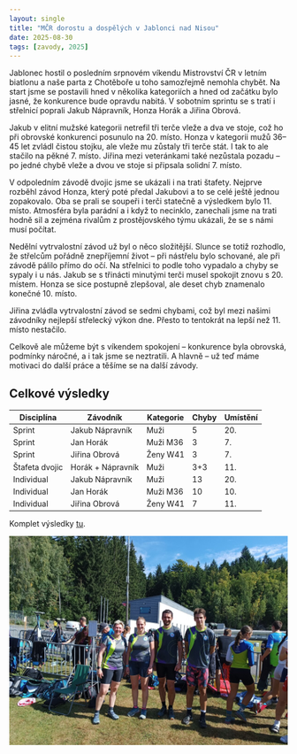 ```yaml
---
layout: single
title: "MČR dorostu a dospělých v Jablonci nad Nisou"
date: 2025-08-30
tags: [zavody, 2025]
---
```


Jablonec hostil o posledním srpnovém víkendu Mistrovství ČR v letním biatlonu a naše parta z Chotěboře u toho samozřejmě nemohla chybět. Na start jsme se postavili hned v několika kategoriích a hned od začátku bylo jasné, že konkurence bude opravdu nabitá. V sobotním sprintu se s tratí i střelnicí poprali Jakub Nápravník, Honza Horák a Jiřina Obrová.

Jakub v elitní mužské kategorii netrefil tři terče vleže a dva ve stoje, což ho při obrovské konkurenci posunulo na 20. místo. Honza v kategorii mužů 36–45 let zvládl čistou stojku, ale vleže mu zůstaly tři terče stát. I tak to ale stačilo na pěkné 7. místo. Jiřina mezi veteránkami také nezůstala pozadu – po jedné chybě vleže a dvou ve stoje si připsala solidní 7. místo.

V odpoledním závodě dvojic jsme se ukázali i na trati štafety. Nejprve rozběhl závod Honza, který poté předal Jakubovi a to se celé ještě jednou zopakovalo. Oba se prali se soupeři i terči statečně a výsledkem bylo 11. místo. Atmosféra byla parádní a i když to necinklo, zanechali jsme na trati hodně sil a zejména rivalům z prostějovského týmu ukázali, že se s námi musí počítat.

Nedělní vytrvalostní závod už byl o něco složitější. Slunce se totiž rozhodlo, že střelcům pořádně znepříjemní život – při nástřelu bylo schované, ale při závodě pálilo přímo do očí. Na střelnici to podle toho vypadalo a chyby se sypaly i u nás. Jakub se s třinácti minutými terči musel spokojit znovu s 20. místem. Honza se sice postupně zlepšoval, ale deset chyb znamenalo konečné 10. místo.

Jiřina zvládla vytrvalostní závod se sedmi chybami, což byl mezi našimi závodníky nejlepší střelecký výkon dne. Přesto to tentokrát na lepší než 11. místo nestačilo.

Celkově ale můžeme být s víkendem spokojení – konkurence byla obrovská, podmínky náročné, a i tak jsme se neztratili. A hlavně – už teď máme motivaci do další práce a těšíme se na další závody.

## Celkové výsledky

| Disciplína     | Závodník          | Kategorie | Chyby | Umístění |
| -------------- | ----------------- | ----------| ----- | -------- |
| Sprint         | Jakub Nápravník   | Muži      | 5     | 20.      |
| Sprint         | Jan Horák         | Muži M36  | 3     | 7.       |
| Sprint         | Jiřina Obrová     | Ženy W41  | 3     | 7.       |
| Štafeta dvojic | Horák + Nápravník | Muži      | 3+3   | 11.      |
| Individual     | Jakub Nápravník   | Muži      | 13    | 20.      |
| Individual     | Jan Horák         | Muži M36  | 10    | 10.      |
| Individual     | Jiřina Obrová     | Ženy W41  | 7     | 11.      |

Komplet výsledky [tu](https://evidence.biatlon.cz/#/udalosti).

![Alt text](/assets/images/posts/jablonec2025.jpg)

